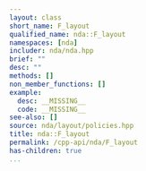 ```yaml
---
layout: class
short_name: F_layout
qualified_name: nda::F_layout
namespaces: [nda]
includer: nda/nda.hpp
brief: ""
desc: ""
methods: []
non_member_functions: []
example:
  desc: __MISSING__
  code: __MISSING__
see-also: []
source: nda/layout/policies.hpp
title: nda::F_layout
permalink: /cpp-api/nda/F_layout
has-children: true
...
```


